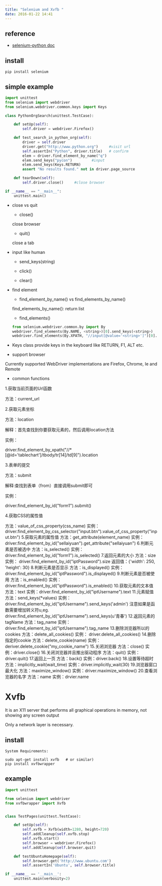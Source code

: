 ```yaml
---
title: "Selenium and Xvfb "
date: 2016-01-22 14:41
---
```


## reference

* [selenium-python doc][1]

[1]: http://selenium-python.readthedocs.org/getting-started.html

## install

```
pip install selenium
```

## simple example

```python
import unittest
from selenium import webdriver
from selenium.webdriver.common.keys import Keys

class PythonOrgSearch(unittest.TestCase):

    def setUp(self):
        self.driver = webdriver.Firefox()

    def test_search_in_python_org(self):
        driver = self.driver
        driver.get("http://www.python.org")     #visit url
        self.assertIn("Python", driver.title)   # confirm
        elem = driver.find_element_by_name("q")
        elem.send_keys("pycon")         #input
        elem.send_keys(Keys.RETURN)
        assert "No results found." not in driver.page_source

    def tearDown(self):
        self.driver.close()     #close browser

if __name__ == "__main__":
    unittest.main()
```

* close vs quit

    + close() 
    
    close browser
    
    + quit()
    
    close a tab

* input like human

    + send_keys(string)
    
    + click()
    
    + clear()

* find element

    + find_element_by_name() vs find_elements_by_name()
    
    find_elements_by_name(): return list
    
    + find_elements()
    
    ```python
    from selenium.webdriver.common.by import By
    webdriver.find_elements(By.NAME, <string>)[0].send_keys(<string>)
    webdriver.find_elements(By.XPATH, "//input[@value='<string>']")[0].click()
    ```
    
* Keys class provide keys in the keyboard like RETURN, F1, ALT etc.

* support browser

Currently supported WebDriver implementations are Firefox, Chrome, Ie and Remote

* common functions

1.获取当前页面的Url函数

方法：current_url

2.获取元素坐标

方法：location

解释：首先查找到你要获取元素的，然后调用location方法

实例：

driver.find_element_by_xpath("//*[@id='tablechart']/tbody/tr[14]/td[9]").location

3.表单的提交

方法：submit

解释:查找到表单（from）直接调用submit即可

实例：

driver.find_element_by_id("form1").submit()

4.获取CSS的属性值

方法：value_of_css_property(css_name)
实例：
driver.find_element_by_css_selector("input.btn").value_of_css_property("input.btn")
5.获取元素的属性值
方法：get_attribute(element_name)
实例：
driver.find_element_by_id("sellaiyuan").get_attribute("sellaiyuan")
6.判断元素是否被选中
方法：is_selected()
实例：
driver.find_element_by_id("form1").is_selected()
7.返回元素的大小
方法：size
实例：
driver.find_element_by_id("iptPassword").size
返回值：{'width': 250, 'height': 30}
8.判断元素是否显示
方法：is_displayed()
实例：
driver.find_element_by_id("iptPassword").is_displayed()
9.判断元素是否被使用
方法：is_enabled()
实例：
driver.find_element_by_id("iptPassword").is_enabled()
10.获取元素的文本值
方法：text
实例：driver.find_element_by_id("iptUsername").text
11.元素赋值
方法：send_keys(*values)
实例：
driver.find_element_by_id("iptUsername").send_keys('admin')
注意如果是函数需要增加转义符u,eg.
driver.find_element_by_id("iptUsername").send_keys(u'青春')
12.返回元素的tagName
方法：tag_name
实例：
driver.find_element_by_id("iptUsername").tag_name
13.删除浏览器所以的cookies
方法：delete_all_cookies()
实例：
driver.delete_all_cookies()
14.删除指定的cookie
方法：delete_cookie(name)
实例：deriver.delete_cookie("my_cookie_name")
15.关闭浏览器
方法：close()
实例：driver.close()
16.关闭浏览器并且推出驱动程序
方法：quit()
实例：driver.quit()
17.返回上一页
方法：back()
实例：driver.back()
18.设置等待超时
方法：implicitly_wait(wait_time)
实例：driver.implicitly_wait(30)
19.浏览器窗口最大化
方法：maximize_window()
实例：driver.maximize_window()
20.查看浏览器的名字
方法：name
实例：drvier.name



# Xvfb
 
It is an X11 server that performs all graphical operations in memory, not showing any screen output

Only a network layer is necessary.
 
## install

```
System Requirements:

sudo apt-get install xvfb   # or similar)
pip install xvfbwrapper
```
## example

```python
import unittest

from selenium import webdriver
from xvfbwrapper import Xvfb


class TestPages(unittest.TestCase):

    def setUp(self):
        self.xvfb = Xvfb(width=1280, height=720)
        self.addCleanup(self.xvfb.stop)
        self.xvfb.start()
        self.browser = webdriver.Firefox()
        self.addCleanup(self.browser.quit)

    def testUbuntuHomepage(self):
        self.browser.get('http://www.ubuntu.com')
        self.assertIn('Ubuntu', self.browser.title)

if __name__ == '__main__':
    unittest.main(verbosity=2)
```